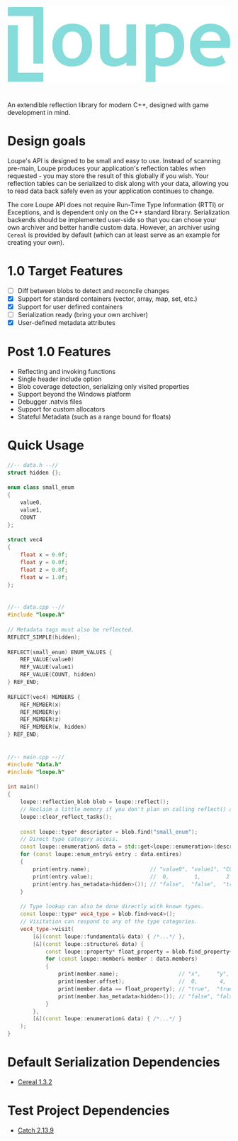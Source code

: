 ![Loupe Logo](docs/logo.png)
#
An extendible reflection library for modern C++, designed with game development in mind.

# Design goals
Loupe's API is designed to be small and easy to use. Instead of scanning pre-main, Loupe produces your application's reflection tables when requested - you may store the result of this globally if you wish. Your reflection tables can be serialized to disk along with your data, allowing you to read data back safely even as your application continues to change.

The core Loupe API does not require Run-Time Type Information (RTTI) or Exceptions, and is dependent only on the C++ standard library. Serialization backends should be implemented user-side so that you can chose your own archiver and better handle custom data. However, an archiver using `Cereal` is provided by default (which can at least serve as an example for creating your own).

# 1.0 Target Features
- [ ] Diff between blobs to detect and reconcile changes
- [x] Support for standard containers (vector, array, map, set, etc.)
- [x] Support for user defined containers
- [ ] Serialization ready (bring your own archiver)
- [x] User-defined metadata attributes

# Post 1.0 Features
- Reflecting and invoking functions
- Single header include option
- Blob coverage detection, serializing only visited properties
- Support beyond the Windows platform
- Debugger .natvis files
- Support for custom allocators
- Stateful Metadata (such as a range bound for floats)

# Quick Usage

```cpp
//-- data.h --//
struct hidden {};

enum class small_enum
{
	value0,
	value1,
	COUNT
};

struct vec4
{
	float x = 0.0f;
	float y = 0.0f;
	float z = 0.0f;
	float w = 1.0f;
};


//-- data.cpp --//
#include "loupe.h"

// Metadata tags must also be reflected.
REFLECT_SIMPLE(hidden);

REFLECT(small_enum) ENUM_VALUES {
	REF_VALUE(value0)
	REF_VALUE(value1)
	REF_VALUE(COUNT, hidden)
} REF_END;

REFLECT(vec4) MEMBERS {
	REF_MEMBER(x)
	REF_MEMBER(y)
	REF_MEMBER(z)
	REF_MEMBER(w, hidden)
} REF_END;


//-- main.cpp --//
#include "data.h"
#include "loupe.h"

int main()
{
	loupe::reflection_blob blob = loupe::reflect();
	// Reclaim a little memory if you don't plan on calling reflect() again.
	loupe::clear_reflect_tasks();

	const loupe::type* descriptor = blob.find("small_enum");
	// Direct type category access.
	const loupe::enumeration& data = std::get<loupe::enumeration>(descriptor->data);
	for (const loupe::enum_entry& entry : data.entires)
	{
		print(entry.name);                   // "value0", "value1", "COUNT"
		print(entry.value);                  //  0,        1,        2
		print(entry.has_metadata<hidden>()); // "false",  "false",  "true"
	}

	// Type lookup can also be done directly with known types.
	const loupe::type* vec4_type = blob.find<vec4>();
	// Visitation can respond to any of the type categories.
	vec4_type->visit(
		[&](const loupe::fundamental& data) { /*...*/ },
		[&](const loupe::structure& data) {
			const loupe::property* float_property = blob.find_property<float>();
			for (const loupe::member& member : data.members)
			{
				print(member.name);                   // "x",     "y",     "z",     "w"
				print(member.offset);                 //  0,       4,       8,       12
				print(member.data == float_property); // "true",  "true",  "true",  "true"
				print(member.has_metadata<hidden>()); // "false", "false", "false", "true"
			}
		},
		[&](const loupe::enumeration& data) { /*...*/ }
	);
}
```

# Default Serialization Dependencies
- [Cereal 1.3.2](https://github.com/USCiLab/cereal)

# Test Project Dependencies
- [Catch 2.13.9](https://github.com/catchorg/Catch2/tree/v2.x)

